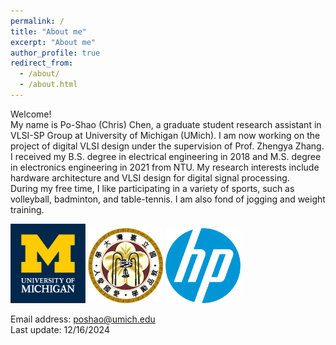 ```yaml
---
permalink: /
title: "About me"
excerpt: "About me"
author_profile: true
redirect_from: 
  - /about/
  - /about.html
---
```


Welcome! <br> My name is Po-Shao (Chris) Chen, a graduate student research assistant in VLSI-SP Group at University of Michigan (UMich). I am now working on the project of digital VLSI design under the supervision of Prof. Zhengya Zhang. <br/>
I received my B.S. degree in electrical engineering in 2018 and M.S. degree in electronics engineering in 2021 from NTU. My research interests include hardware architecture and VLSI design for digital signal processing.<br/>
During my free time, I like participating in a variety of sports, such as volleyball, badminton, and table-tennis. I am also fond of jogging and weight training. <br/>

<img src='/images/U-M_Logo-Hex.png' width='120'>
<img src='/images/ntu_emblem.png' width='120' >
<img src='/images/HP.jpg' width='120' > <br/>

Email address: poshao@umich.edu <br/>
Last update: 12/16/2024
